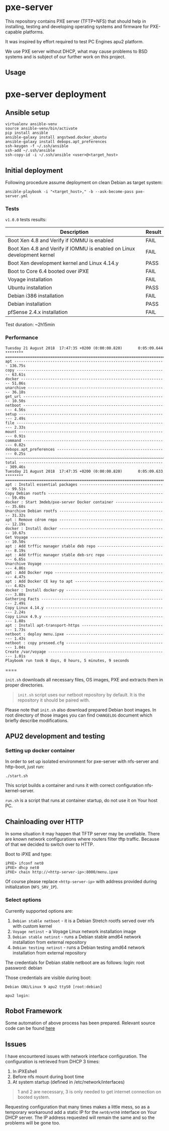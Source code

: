pxe-server
==========

This repository contains PXE server (TFTP+NFS) that should help in installing,
testing and developing operating systems and firmware for PXE-capable
platforms.

It was inspired by effort required to test PC Engines apu2 platform.

We use PXE server without DHCP, what may cause problems to BSD systems and is
subject of our further work on this project.

Usage
-----

# pxe-server deployment

## Ansible setup

```
virtualenv ansible-venv
source ansible-venv/bin/activate
pip install ansible
ansible-galaxy install angstwad.docker_ubuntu
ansible-galaxy install debops.apt_preferences
ssh-keygen -f ~/.ssh/ansible
ssh-add ~/.ssh/ansible
ssh-copy-id -i ~/.ssh/ansible <user>@<target_host>
```

## Initial deployment

Following procedure assume deployment on clean Debian as target system:

```
ansible-playbook -i "<target_host>," -b --ask-become-pass pxe-server.yml
```

### Tests

`v1.0.0` tests results:

| Description | Result |
| --- | --- |
| Boot Xen 4.8 and Verify if IOMMU is enabled | FAIL |
| Boot Xen 4.8 and Verify if IOMMU is enabled on Linux development kernel | FAIL |
| Boot Xen development kernel and Linux 4.14.y | PASS |
| Boot to Core 6.4 booted over iPXE | FAIL |
| Voyage installation | FAIL |
| Ubuntu installation | PASS |
| Debian i386 installation | FAIL |
| Debian installation | PASS |
| pfSense 2.4.x installation | FAIL |

Test duration: ~2h15min

### Performance

```
Tuesday 21 August 2018  17:47:35 +0200 (0:00:00.820)       0:05:09.644 ********
===============================================================================
apt ------------------------------------------------------------------- 136.75s
copy ------------------------------------------------------------------- 63.61s
docker ----------------------------------------------------------------- 51.06s
unarchive -------------------------------------------------------------- 36.18s
get_url ---------------------------------------------------------------- 10.50s
netboot ----------------------------------------------------------------- 4.56s
setup ------------------------------------------------------------------- 2.49s
file -------------------------------------------------------------------- 2.33s
mount ------------------------------------------------------------------- 0.91s
command ----------------------------------------------------------------- 0.82s
debops.apt_preferences -------------------------------------------------- 0.25s
~~~~~~~~~~~~~~~~~~~~~~~~~~~~~~~~~~~~~~~~~~~~~~~~~~~~~~~~~~~~~~~~~~~~~~~~~~~~~~~
total ----------------------------------------------------------------- 309.46s
Tuesday 21 August 2018  17:47:35 +0200 (0:00:00.820)       0:05:09.633 ********
===============================================================================
apt : Install essential packages --------------------------------------- 99.51s
Copy Debian rootfs ----------------------------------------------------- 59.49s
docker : Start 3mdeb/pxe-server Docker container ----------------------- 35.68s
Unarchive Debian rootfs ------------------------------------------------ 31.32s
apt : Remove cdrom repo ------------------------------------------------ 12.19s
docker : Install docker ------------------------------------------------ 10.67s
Get Voyage ------------------------------------------------------------- 10.50s
apt : Add trffic manager stable deb repo -------------------------------- 8.19s
apt : Add trffic manager stable deb-src repo ---------------------------- 6.65s
Unarchive Voyage -------------------------------------------------------- 4.86s
apt : Add Docker repo --------------------------------------------------- 4.47s
apt : Add Docker CE key to apt ------------------------------------------ 4.02s
docker : Install docker-py ---------------------------------------------- 3.88s
Gathering Facts --------------------------------------------------------- 2.49s
Copy Linux 4.14.y ------------------------------------------------------- 2.24s
Copy Linux 4.9.y -------------------------------------------------------- 1.88s
apt : Install apt-transport-https --------------------------------------- 1.73s
netboot : deploy menu.ipxe ---------------------------------------------- 1.43s
netboot : copy preseed.cfg ---------------------------------------------- 1.04s
Create /var/voyage ------------------------------------------------------ 1.01s
Playbook run took 0 days, 0 hours, 5 minutes, 9 seconds
```

====


`init.sh` downloads all necessary files, OS images, PXE and extracts them in
proper directories.

> `init.sh` script uses our netboot repository by default. It is the repository it
> should be paired with.

Please note that `init.sh` also download prepared Debian boot images. In root
directory of those images you can find `CHANGELOG` document which briefly
describe modifications.

APU2 development and testing
----------------------------

### Setting up docker container

In order to set up isolated environment for pxe-server with nfs-server and
http-boot, just run:

```
./start.sh
```

This script builds a container and runs it with correct configuration
nfs-kernel-server.

`run.sh` is a script that runs at container startup, do not use it on Your host
PC.

## Chainloading over HTTP

In some situation it may happen that TFTP server may be unreliable. There are
known network configurations where routers filter tftp traffic. Because of that
we decided to switch over to HTTP.

Boot to iPXE and type:

```
iPXE> ifconf net0
iPXE> dhcp net0
iPXE> chain http://<http-server-ip>:8000/menu.ipxe
```

Of course please replace `<http-server-ip>` with address provided during
initialization (`NFS_SRV_IP`).

### Select options

Currently supported options are:

1. `Debian stable netboot` - it is a Debian Stretch rootfs served over nfs with custom
kernel
2. `Voyage netinst` - a Voyage Linux network installation image
3. `Debian stable netinst` - runs a Debian stable amd64 network installation from external repository
4. `Debian testing netinst` - runs a Debian testing amd64 network installation from external repository

The credentials for Debian stable netboot are as follows:
login: root
password: debian

Those credentials are visible during boot:

```
Debian GNU/Linux 9 apu2 ttyS0 [root:debian]

apu2 login: 
```

## Robot Framework

Some automation of above process has been prepared. Relevant source code can be
found [here](https://github.com/pcengines/apu-test-suite)


## Issues

I have encountered issues with network interface configuration. The
configuration is retrieved from DHCP 3 times:

1. In iPXEshell
2. Before nfs mount during boot time
3. At system startup (defined in /etc/network/interfaces)

> 1 and 2 are necessary, 3 is only needed to get internet connection on booted
system.

Requesting configuration that many times makes a little mess, so as a temporary
workaround add a static IP for the `net0/eth0` interface on Your DHCP server.
The IP address requested will remain the same and so the problems will be gone
too.
